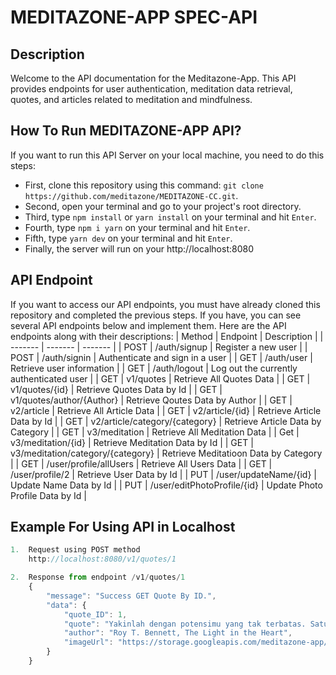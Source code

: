 # MEDITAZONE-APP SPEC-API

## Description
Welcome to the API documentation for the Meditazone-App. This API provides endpoints for user authentication, meditation data retrieval, quotes, and articles related to meditation and mindfulness.

## How To Run MEDITAZONE-APP API?
If you want to run this API Server on your local machine, you need to do this steps:
- First, clone this repository using this command: `git clone https://github.com/meditazone/MEDITAZONE-CC.git`.
- Second, open your terminal and go to your project's root directory.
- Third, type `npm install` or `yarn install` on your terminal and hit `Enter`.
- Fourth, type `npm i yarn` on your terminal and hit `Enter`.
- Fifth, type `yarn dev` on your terminal and hit `Enter`.
- Finally, the server will run on your http://localhost:8080

## API Endpoint
If you want to access our API endpoints, you must have already cloned this repository and completed the previous steps. If you have, you can see several API endpoints below and implement them. Here are the API endpoints along with their descriptions:
| Method | Endpoint | Description |
| ------- | ------- | ------- |
| POST | /auth/signup | Register a new user |
| POST | /auth/signin | Authenticate and sign in a user |
| GET | /auth/user | Retrieve user information |
| GET | /auth/logout |  Log out the currently authenticated user |
| GET | v1/quotes | Retrieve All Quotes Data |
| GET | v1/quotes/{id} | Retrieve Quotes Data by Id |
| GET | v1/quotes/author/{Author} | Retrieve Qoutes Data by Author |
| GET | v2/article | Retrieve All Article Data |
| GET | v2/article/{id} | Retrieve Article Data by Id |
| GET | v2/article/category/{category} | Retrieve Article Data by Category |
| GET | v3/meditation | Retrieve All Meditation Data |
| Get | v3/meditation/{id} | Retrieve Meditation Data by Id |
| GET | v3/meditation/category/{category} | Retrieve Meditatioon Data by Category |
| GET | /user/profile/allUsers | Retrieve All Users Data |
| GET | /user/profile/2 | Retrieve User Data by Id |
| PUT | /user/updateName/{id} | Update Name Data by Id |
| PUT | /user/editPhotoProfile/{id} | Update Photo Profile Data by Id |

## Example For Using API in Localhost
```js
1.  Request using POST method
    http://localhost:8080/v1/quotes/1

2.  Response from endpoint /v1/quotes/1
    {
        "message": "Success GET Quote By ID.",
        "data": {
            "quote_ID": 1,
            "quote": "Yakinlah dengan potensimu yang tak terbatas. Satu-satunya batasanmu adalah yang kau tetapkan pada dirimu sendiri",
            "author": "Roy T. Bennett, The Light in the Heart",
            "imageUrl": "https://storage.googleapis.com/meditazone-app/bg_quote_img/background_quote.png"
        }
    }

```

